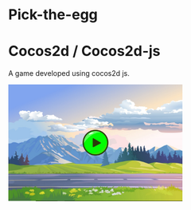 # Pick-the-egg
# Cocos2d / Cocos2d-js
A game developed using cocos2d js. 
<p align="left">
  <img src="https://github.com/KarimHabush/Pick-the-egg/blob/master/res/Capture.PNG?raw=true" width="350" title="hover text">
</p>
